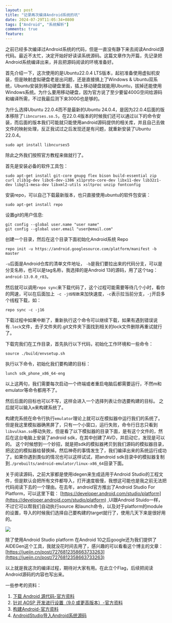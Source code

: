 ```yaml
---
layout: post
title: "记录再次编译Android系统的坑"
date: 2024-07-29T11:05:34+0800
tags: ["Android", "系统解析"]
comments: true
feature: 
---
```


之前已经多次编译过Android系统的代码，但是一直没有静下来去阅读Android源代码。最近不太忙，决定开始好好读读系统源码。这篇文章作为开篇，先记录把Android系统编译出来，并且把源码阅读的环境准备好。

<!--more-->

首先介绍一下，这次使用的是Ubuntu22.0.4 LTS版本，起初准备使用虚拟机安装，但是映射虚拟硬盘老是出问题，还是直接搞上了Windows &  Ubuntu双系统，Ubuntu安装到移动硬盘里面，插上移动硬盘就能用Ubuntu，拔掉还能使用Windows系统。为什么要用移动硬盘，因为官方说了至少要留400G空间给源码和编译所需，不过我最后测下来300G也是够的。

为什么选择Ubuntu 22.0.4而不是最新的Ubuntu 24.0.4，是因为22.0.4后面的版本移除了`libncurses.so.5`，在22.0.4版本的时候我们还可以通过以下的命令安装，而后面的版本我们可能就只能使用android源码提供的相关库，并且自己去做文件的映射处理，反正我试过之后发现还是有问题，就重新安装了Ubuntu 22.0.4。
```shell
sudo apt install libncurses5
```

除此之外我们按照官方教程来做就行了。

首先是安装必备的软件工具包：

```shell
sudo apt-get install git-core gnupg flex bison build-essential zip curl zlib1g-dev libc6-dev-i386 x11proto-core-dev libx11-dev lib32z1-dev libgl1-mesa-dev libxml2-utils xsltproc unzip fontconfig
```
安装repo，可以自己下载最新版本，也只直接使用ubuntu的软件包安装：
```shell
sudo apt-get install repo
```

设置git的用户信息:
```shell
git config --global user.name "user name"
git config --global user.email "user@email.com"
```
创建一个目录，然后在这个目录下面初始化Android系统 Repo
```shell
repo init -u https://android.googlesource.com/platform/manifest -b master
```

`-u`后面是Android仓库的清单文件地址， `-b`是我们要拉出来的代码分支，可以是分支名称，也可以是tag名称，我选择的是Android 13的源码，用了这个tag： `android-13.0.0_r83`。

然后就可以调用`repo sync`来下载代码了，这个过程可能需要等待几个小时，看你的网速，可以在后面加上` -c -j线程数`来加快速度，`-c`表示拉当前分支，`-j`开启多个线程下载，如：
```shell
repo sync -c -j16
```

下载过程中如果中断了，重新执行这个命令可以继续下载，如果有遇到错误说有`.lock`文件，去子文件夹的.git文件夹下面找到相关的lock文件删除再重试就行了。

下载完我们在工作目录，首先执行以下代码，初始化工作环境和一些命令：
```shell
source ./build/envsetup.sh
```

执行以下命令，初始化我们要构建的目标：
```shell
lunch sdk_phone_x86_64-eng
```
以上这两句，我们需要每次启动一个终端或者重启电脑后都需要运行，不然m和emulator等命令都用不了。

然后后面的目标也可以不写，这样会进入一个选择列表让你选要构建的目标。
之后就可以输入`m`来构建系统了。

构建完系统在命令行执行`emulator`理论上就可以在模拟器中运行我们的系统了。但是我这里模拟器确黑屏了，只有一个小窗口，运行失败，命令行日志只看到`libvulkan.so`移动失败，但是看了以下模拟器的目录下面，是有这个文件的，然后在这台电脑上安装了android sdk，在其中创建了AVD，并启动它，发现是可以的。
这个时候想到一个妙招，就是把sdk的模拟器拷贝到我们源码的模拟器目录，把这边的模拟器给替换掉。然后神奇的事情发生了，我们编译出来的系统运行成功了。如果你遇到类似的情况也可以这样试试，把android sdk目录中的模拟器复制到`./prebuilts/android-emulator/linux-x86_64`目录下面。

关于阅读源码，之前大家都是使用idegen来生成适用于Android Studio的工程文件，但是默认会把所有文件都导入，打开速度极慢，我想这可能也是我之前无法把代码阅读下去的一个理由。在去年，android官方推出了Android Studio For Platform，可以这里下载： [https://developer.android.com/studio/platform](https://developer.android.com/studio/platform) ,UI跟Android Stuido一样，不过它可以帮我们自动执行source 和launch命令，以及对于platform的module的设置，导入的时候我们选择自己要构建的target就行了，使用几天下来是很好用的。

![](https://img.isming.me/image/asfp.png)

除了使用Android Studio platform 在Android 10之后google还为我们提供了AIDEGen这个工具，我就没花时间去用了，感兴趣的可以看看这个博主的文章：[https://juejin.cn/post/7276812358663733263](https://juejin.cn/post/7276812358663733263)

以上就是我这次的编译过程，期待对大家有用。在此立个Flag，后续把阅读Android源码的内容也写出来。

一些参考的资料：
1. [下载 Android 源代码-官方资料](https://source.android.com/docs/setup/download/downloading?hl=zh-cn)
2. [针对 AOSP 开发进行设置（9.0 或更高版本）-官方资料](https://source.android.com/docs/setup/start/requirements?hl=zh-cn)
3. [构建Android-官方资料](https://source.android.com/docs/setup/build/building?hl=zh-cn)
4. [AndroidStudio导入Android系统源码](https://juejin.cn/post/7276812358663733263)

